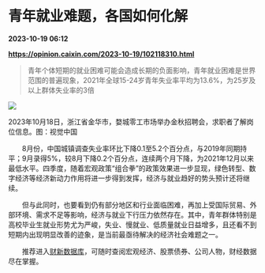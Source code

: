 # 青年就业难题，各国如何化解

**2023-10-19 06:12**

**https://opinion.caixin.com/2023-10-19/102118310.html**

> 青年个体短期的就业困难可能会造成长期的负面影响，青年就业困难是世界范围的普遍现象，2021年全球15-24岁青年失业率平均为13.6%，为25岁及以上群体失业率的3倍

  

![](https://img.caixin.com/2023-10-19/169769574935994_840_560.jpg)

2023年10月18日，浙江省金华市，婺城零工市场举办金秋招聘会，求职者了解岗位信息。图：视觉中国

  

　　8月份，中国城镇调查失业率环比下降0.1至5.2个百分点，与2019年同期持平；9月录得5%，较8月下降0.2个百分点，连续两个月下降，为2021年12月以来最低水平。四季度，随着宏观政策“组合拳”的政策效果进一步显现，绿色转型、数字经济等经济新动力作用将进一步得到发挥，经济与就业趋好的势头预计还将继续。

　　但与此同时，也要看到仍有部分地区和行业面临困难，再加上受国际贸易、外部环境、需求不足等影响，经济与就业下行压力依然存在。其中，青年群体特别是高校毕业生就业形势尤为严峻，失业、慢就业、低质量就业日益增多，且还看不到短期内出现明显改善的迹象，是当前最亟待解决的经济社会难题之一。

　　推荐进入[财新数据库](https://cxdata.caixin.com/index)，可随时查阅宏观经济、股票债券、公司人物，财经数据尽在掌握。